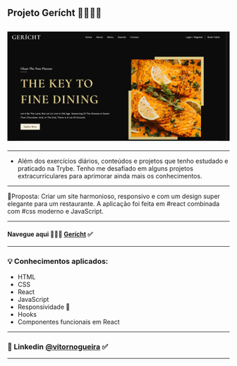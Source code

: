
## Projeto Gerícht 🧑🏼‍🍳🍴
![alt text](./project.png)
----
---
* Além dos exercícios diários, conteúdos e projetos que tenho estudado e praticado na Trybe. Tenho me desafiado em alguns projetos extracurriculares para aprimorar ainda mais os conhecimentos.
---
📝Proposta: Criar um site harmonioso, responsivo e com um design super elegante para um restaurante. A aplicação foi feita em #react combinada com #css moderno e JavaScript.

----
#### Navegue aqui 🧑🏼‍🍳 [Gerícht](https://gericht-restaurant-vn.netlify.app//) ✅
----

### 💡 Conhecimentos aplicados:
- HTML
- CSS
- React
- JavaScript 
- Responsividade 📱
- Hooks
- Componentes funcionais em React
---
### 🔗 Linkedin [@vitornogueira](https://www.linkedin.com/in/vitor-noqueira-dev/) ✅
---
